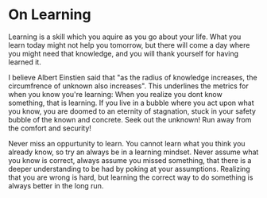 # On Learning

Learning is a skill which you aquire as you go about your life. What you learn
today might not help you tomorrow, but there will come a day where you might
need that knowledge, and you will thank yourself for having learned it.

I believe Albert Einstien said that "as the radius of knowledge increases, the
circumfrence of unknown also increases". This underlines the metrics for when you
know you're learning: When you realize you dont know something, that is learning.
If you live in a bubble where you act upon what you know, you are doomed to an
eternity of stagnation, stuck in your safety bubble of the known and concrete.
Seek out the unknown! Run away from the comfort and security!

Never miss an oppurtunity to learn. You cannot learn what you think you already
know, so try an always be in a learning mindset. Never assume what you
know is correct, always assume you missed something, that there is a deeper understanding
to be had by poking at your assumptions. Realizing that you are wrong is hard, but
learning the correct way to do something is always better in the long run.

